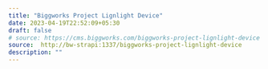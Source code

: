 ```yaml
---
title: "Biggworks Project Lignlight Device"
date: 2023-04-19T22:52:09+05:30
draft: false
# source: https://cms.biggworks.com/biggworks-project-lignlight-device
source:  http://bw-strapi:1337/biggworks-project-lignlight-device
description: ""
---
```


